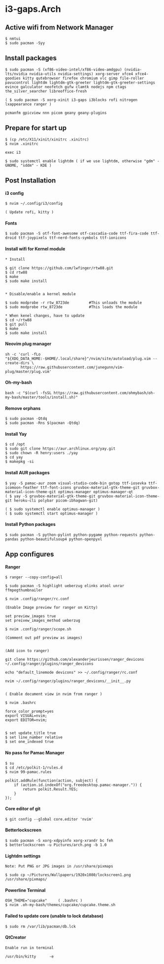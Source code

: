 # i3-gaps.Arch


## Active wifi from Network Manager
```
$ nmtui
$ sudo pacman -Syy
```

## Install packages
```
$ sudo pacman -S (xf86-video-intel/xf86-video-amdgpu) (nvidia-lts/nvidia nvidia-utils nvidia-settings) xorg-server xfce4 xfce4-goodies kitty qutebrowser firefox chromium vlc gimp file-roller pavucontrol lightdm lightdm-gtk-greeter lightdm-gtk-greeter-settings evince galculator neofetch gufw clamtk nodejs npm ctags the_silver_searcher libreoffice-fresh

( $ sudo pacman -S xorg-xinit i3-gaps i3blocks rofi nitrogen lxappearance ranger )

pcmanfm gpicview nnn picom geany geany-plugins
```
 
## Prepare for start up
```
$ (cp /etc/X11/xinit/xinitrc .xinitrc)
$ nvim .xinitrc

exec i3
```

```
$ sudo systemctl enable lightdm ( if we use lightdm, otherwise "gdm" - GNOME, "sddm" - KDE )
```



## Post Installation
#### i3 config
```
$ nvim ~/.config/i3/config

( Update rofi, kitty )
```

#### Fonts
```
$ sudo pacman -S otf-font-awesome otf-cascadia-code ttf-fira-code ttf-droid ttf-joypixels ttf-nerd-fonts-symbols ttf-ionicons 
```

#### Install wifi for Kernel module 
```
* Install

$ git clone https://github.com/lwfinger/rtw88.git
$ cd rtw88
$ make
$ sudo make install


* Disable/enable a kernel module

$ sudo modprobe -r rtw_8723de         #This unloads the module
$ sudo modprobe rtw_8723de            #This loads the module

* When kenel changes, have to update
$ cd ~/rtw88
$ git pull
$ make
$ sudo make install
```

#### Neovim plug manager
```
sh -c 'curl -fLo "${XDG_DATA_HOME:-$HOME/.local/share}"/nvim/site/autoload/plug.vim --create-dirs \
       https://raw.githubusercontent.com/junegunn/vim-plug/master/plug.vim'
```

#### Oh-my-bash
```
bash -c "$(curl -fsSL https://raw.githubusercontent.com/ohmybash/oh-my-bash/master/tools/install.sh)"
```

#### Remove orphans
```
$ sudo pacman -Qtdq
$ sudo pacman -Rns $(pacman -Qtdq)
```

#### Install Yay
```
$ cd /opt
$ sudo git clone https://aur.archlinux.org/yay.git
$ sudo chown -R henry:users ./yay
$ cd yay
$ makepkg -si
```

#### Install AUR packages
```
$ yay -S pamac-aur zoom visual-studio-code-bin gotop ttf-iosevka ttf-icomoon-feather ttf-font-icons gruvbox-material-gtk-theme-git gruvbox-material-icon-theme-git optimus-manager optimus-manager-qt
( $ yay -S gruvbox-material-gtk-theme-git gruvbox-material-icon-theme-git heroku-cli polybar picom-ibhagwan-git)

( $ sudo systemctl enable optimus-manager )
( $ sudo systemctl start optimus-manager )
```

#### Install Python packages
```
$ sudo pacman -S python-pylint python-pygame python-requests python-pandas python-beautifulsoup4 python-openpyxl
```



## App configures
#### Ranger
```
$ ranger --copy-config=all

$ sudo pacman -S highlight ueberzug elinks atool unrar ffmpegthumbnailer

$ nvim .config/ranger/rc.conf

(Enable Image preview for ranger on Kitty)

set preview_images true
set preivew_images_method ueberzug

$ nvim .config/ranger/scope.sh

(Comment out pdf preview as images)


(Add icon to ranger)

git clone https://github.com/alexanderjeurissen/ranger_devicons ~/.config/ranger/plugins/ranger_devicons

echo "default_linemode devicons" >> ~/.config/ranger/rc.conf

nvim ~/.config/ranger/plugins/ranger_devicons/__init__.py   


( Enable document view in nvim from ranger )

$ nvim .bashrc

force_color_prompt=yes
export VISUAL=nvim;
export EDITOR=nvim;


$ set update_title true
$ set line_number relative
$ set one_indexed true
```

#### No pass for Pamac Manager
```
$ su
$ cd /etc/polkit-1/rules.d
$ nvim 99-pamac.rules

polkit.addRule(function(action, subject) {
	if (action.id.indexOf("org.freedesktop.pamac-manager.")) {
		return polkit.Result.YES;
	}
});
```

#### Core editor of git
```
$ git config --global core.editor 'nvim'
```

#### Betterlockscreen
```
$ sudo pacman -S xorg-xdpyinfo xorg-xrandr bc feh
$ betterlockscreen -u Pictures/arch.png -b 1.0
```

#### Lightdm settings
```
Note: Put PNG or JPG images in /usr/share/pixmaps

$ sudo cp ~/Pictures/Wallpapers/1920x1080/lockscreen1.png /usr/share/pixmaps/

```

#### Powerline Terminal
```
OSH_THEME="cupcake" 	( .bashrc )
$ nvim .oh-my-bash/themes/cupcake/cupcake.theme.sh
```

#### Failed to update core (unable to lock database)
```
$ sudo rm /var/lib/pacman/db.lck
```

#### QtCreator
```
Enable run in terminal

/usr/bin/kitty      -e
```
